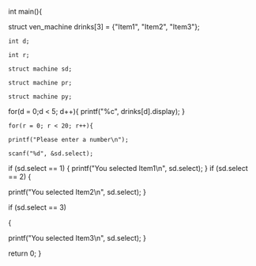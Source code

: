 int main(){

 struct ven_machine drinks[3] = {"Item1", "Item2", "Item3"};

    int d;

    int r;

    struct machine sd;

    struct machine pr;

    struct machine py;

for(d = 0;d < 5; d++){
    printf("%c", drinks[d].display);
    }

    for(r = 0; r < 20; r++){

    printf("Please enter a number\n");

    scanf("%d", &sd.select);

   if (sd.select == 1)
 {
   printf("You selected Item1\n", sd.select);
 }
   if (sd.select == 2)
 {

   printf("You selected Item2\n", sd.select);
 }


   if (sd.select == 3)

 {

   printf("You selected Item3\n", sd.select);
 }

return 0;
}


